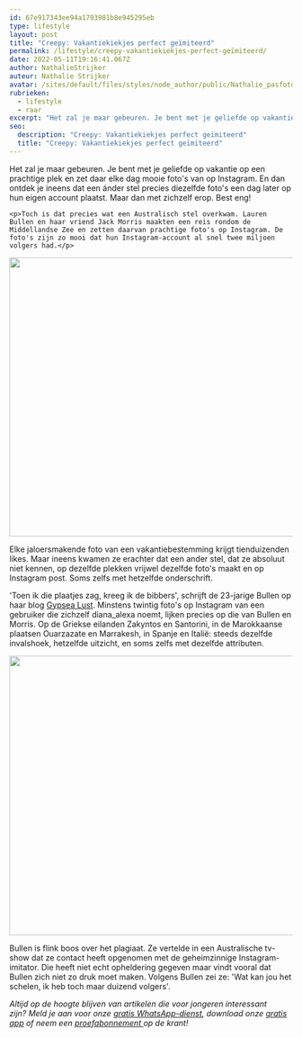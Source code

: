```yaml
---
id: 67e917343ee94a1793981b8e945295eb
type: lifestyle
layout: post
title: "Creepy: Vakantiekiekjes perfect geïmiteerd"
permalink: /lifestyle/creepy-vakantiekiekjes-perfect-geïmiteerd/
date: 2022-05-11T19:16:41.067Z
author: NathalieStrijker
auteur: Nathalie Strijker
avatar: /sites/default/files/styles/node_author/public/Nathalie_pasfoto.jpg?itok=fb-LHyYL
rubrieken:
  - lifestyle
  - raar
excerpt: "Het zal je maar gebeuren. Je bent met je geliefde op vakantie op een prachtige plek en zet daar elke dag mooie foto's van op Instagram. En dan ontdek je ineens dat een ánder stel precies diezelfde foto's een dag later op hun eigen account plaatst. Maar dan met zichzelf erop. Best eng!  "
seo:
  description: "Creepy: Vakantiekiekjes perfect geïmiteerd"
  title: "Creepy: Vakantiekiekjes perfect geïmiteerd"
---
```

Het zal je maar gebeuren. Je bent met je geliefde op vakantie op een prachtige plek en zet daar elke dag mooie foto's van op Instagram. En dan ontdek je ineens dat een ánder stel precies diezelfde foto's een dag later op hun eigen account plaatst. Maar dan met zichzelf erop. Best eng!  

    <p>Toch is dat precies wat een Australisch stel overkwam. Lauren Bullen en haar vriend Jack Morris maakten een reis rondom de Middellandse Zee en zetten daarvan prachtige foto's op Instagram. De foto's zijn zo mooi dat hun Instagram-account al snel twee miljoen volgers had.</p>
<p><div class="media media-element-container media-default"><div id="file-26236" class="file file-image file-image-jpeg">

        
  
  <div class="content">
    <img height="496" width="560" class="media-element file-default" src="/sites/default/files/ex9-6_0.jpg" alt="">  </div>

  
</div>
</div>
<p>Elke jaloersmakende foto van een vakantiebestemming krijgt tienduizenden likes. Maar ineens kwamen ze erachter dat een ander stel, dat ze absoluut niet kennen, op dezelfde plekken vrijwel dezelfde foto's maakt en op Instagram post. Soms zelfs met hetzelfde onderschrift.</p>
<p>'Toen ik die plaatjes zag, kreeg ik de bibbers', schrijft de 23-jarige Bullen op haar blog <a href="https://gypsealust.com/2016/11/11/imitation-is-the-sincerest-form-of-flattery/">Gypsea Lust</a>. Minstens twintig foto's op Instagram van een gebruiker die zichzelf diana_alexa noemt, lijken precies op die van Bullen en Morris. Op de Griekse eilanden Zakyntos en Santorini, in de Marokkaanse plaatsen Ouarzazate en Marrakesh, in Spanje en Italië: steeds dezelfde invalshoek, hetzelfde uitzicht, en soms zelfs met dezelfde attributen.</p>
<p><div class="media media-element-container media-default"><div id="file-26237" class="file file-image file-image-jpeg">

        
  
  <div class="content">
    <img height="497" width="560" class="media-element file-default" src="/sites/default/files/ex18.jpg" alt="">  </div>

  
</div>
</div>
<p>Bullen is flink boos over het plagiaat. Ze vertelde in een Australische tv-show dat ze contact heeft opgenomen met de geheimzinnige Instagram-imitator. Die heeft niet echt opheldering gegeven maar vindt vooral dat Bullen zich niet zo druk moet maken. Volgens Bullen zei ze: 'Wat kan jou het schelen, ik heb toch maar duizend volgers'. </p>
<p><em>Altijd op de hoogte blijven van artikelen die voor jongeren interessant zijn? Meld je aan voor onze </em><a href="/whatsapp"><em>gratis WhatsApp-dienst</em></a><em>, download onze </em><a href="/app"><em>gratis app</em></a><em> of neem een </em><a href="https://abonneren.sevendays.nl/abonneren/abonnementen/ae/artikel"><em>proefabonnement </em></a><em>op de krant!</em></p>  
